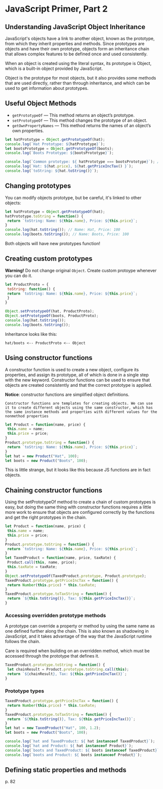 # JavaScript Primer, Part 2

## Understanding JavaScript Object Inheritance

JavaScript's objects have a link to another object, known as the prototype, from which they inherit properties and methods. Since prototypes are objects and have their own prototype, objects form an inheritance chain that allows complex features to be defined once and used consistently.

When an object is created using the literal syntax, its prototype is Object, which is a built-in object provided by JavaScript.

Object is the prototype for most objects, but it also provides some methods that are used directly, rather than through inheritance, and which can be used to get information about prototypes.

## Useful Object Methods

* `getPrototypeOf` — This method returns an object’s prototype.
* `setPrototypeOf` — This method changes the prototype of an object.
* `getOwnPropertyNames` — This method returns the names of an object’s own properties.

```js
let hatPrototype = Object.getPrototypeOf(hat);
console.log(`Hat Prototype: ${hatPrototype}`);
let bootsPrototype = Object.getPrototypeOf(boots);
console.log(`Boots Prototype: ${bootsPrototype}`);

console.log(`Common prototype: ${ hatPrototype === bootsPrototype}`); // true
console.log(`Hat: ${hat.price}, ${hat.getPriceIncTax() }`);
console.log(`toString: ${hat.toString()}`);
```

## Changing prototypes

You can modify objects prototype, but be careful, it's linked to other objects:

```js
let hatPrototype = Object.getPrototypeOf(hat);
hatPrototype.toString = function() {
 return `toString: Name: ${this.name}, Price: ${this.price}`;
}
console.log(hat.toString()); // Name: Hat, Price: 100
console.log(boots.toString()); // Name: Boots, Price: 100
```

Both objects will have new prototypes function!

## Creating custom prototypes

__Warning!__ Do not change original `Object`. Create custom protoype whenever you can do it.

```js
let ProductProto = {
 toString: function() {
 return `toString: Name: ${this.name}, Price: ${this.price}`;
 }
}

Object.setPrototypeOf(hat, ProductProto);
Object.setPrototypeOf(boots, ProductProto);
console.log(hat.toString());
console.log(boots.toString());
```

Inheritance looks like this:

```
hat/boots <-- ProductProto <-- Object
```

## Using constructor functions

A constructor function is used to create a new object, configure its properties, and assign its prototype, all of which is done in a single step with the new keyword. Constructor functions can be used to ensure that objects are created consistently and that the correct prototype is applied.

__Notice__: constructor functions are simplified object definitions.

```
Constructor functions are templates for creating objects. We can use it to create different objects using the same constructor, which has the same instance methods and properties with different values for the nonmethod properties
```

```js
let Product = function(name, price) {
 this.name = name;
 this.price = price;
}
Product.prototype.toString = function() {
 return `toString: Name: ${this.name}, Price: ${this.price}`;
}
let hat = new Product("Hat", 100);
let boots = new Product("Boots", 100);
```

This is little strange, but it looks like this because JS functions are in fact objects.

## Chaining constructor functions

Using the setPrototypeOf method to create a chain of custom prototypes is easy, but doing the same thing with constructor functions requires a little more work to ensure that objects are configured correctly by the functions and get the right prototypes in the chain.

```js
let Product = function(name, price) {
 this.name = name;
 this.price = price;
}
Product.prototype.toString = function() {
 return `toString: Name: ${this.name}, Price: ${this.price}`;
}
let TaxedProduct = function(name, price, taxRate) {
 Product.call(this, name, price);
 this.taxRate = taxRate;
}
Object.setPrototypeOf(TaxedProduct.prototype, Product.prototype);
TaxedProduct.prototype.getPriceIncTax = function() {
 return Number(this.price) * this.taxRate;
}
TaxedProduct.prototype.toTaxString = function() {
 return `${this.toString()}, Tax: ${this.getPriceIncTax()}`;
}
```

### Accessing overridden prototype methods

A prototype can override a property or method by using the same name as one defined further along the chain. This is also known as shadowing in JavaScript, and it takes advantage of the way that the
JavaScript runtime follows the chain. 

Care is required when building on an overridden method, which must be accessed through the prototype that defines it.

```js
TaxedProduct.prototype.toString = function() {
 let chainResult = Product.prototype.toString.call(this);
 return `${chainResult}, Tax: ${this.getPriceIncTax()}`;
}
```

### Prototype types

```js
TaxedProduct.prototype.getPriceIncTax = function() {
 return Number(this.price) * this.taxRate;
}
TaxedProduct.prototype.toTaxString = function() {
 return `${this.toString()}, Tax: ${this.getPriceIncTax()}`;
}
let hat = new TaxedProduct("Hat", 100, 1.2);
let boots = new Product("Boots", 100);

console.log(`hat and TaxedProduct: ${ hat instanceof TaxedProduct}`);
console.log(`hat and Product: ${ hat instanceof Product}`);
console.log(`boots and TaxedProduct: ${ boots instanceof TaxedProduct}`);
console.log(`boots and Product: ${ boots instanceof Product}`);
```

## Defining static properties and methods

p. 82